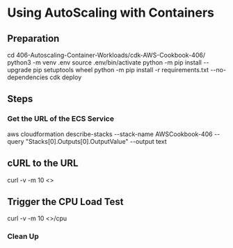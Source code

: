 # Using AutoScaling with Containers
## Preparation
cd 406-Autoscaling-Container-Workloads/cdk-AWS-Cookbook-406/
python3 -m venv .env
source .env/bin/activate
python -m pip install --upgrade pip setuptools wheel
python -m pip install -r requirements.txt --no-dependencies
cdk deploy

## Steps

### Get the URL of the ECS Service
aws cloudformation describe-stacks --stack-name AWSCookbook-406 --query "Stacks[0].Outputs[0].OutputValue" --output text

## cURL to the URL
curl -v -m 10 <<ServiceURL>>

## Trigger the CPU Load Test
curl -v -m 10 <<ServiceURL>>/cpu

### Clean Up

